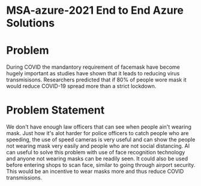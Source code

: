 # MSA-azure-2021 End to End Azure Solutions
# Problem 
During COVID the mandantory requirement of facemask have become hugely important as studies have shown that it leads to reducing virus transmisisons. Researchers predicted that if 80% of people wore mask it would reduce COVID-19 spread more than a strict lockdown.
# Problem Statement
We don't have enough law officers that can see when people ain't wearing mask. Just how it's alot harder for police officers to catch people who are speeding, the use of speed cameras is very useful and can show the people not wearing mask very easily and people who are not social distancing.
AI can useful to solve this problem with use of face recognition technology and anyone not wearing masks can be readily seen. It could also be used before entering shops to scan face, similar to going through airport security. This would be an incentive to wear masks more and thus reduce COVID transmissions.


